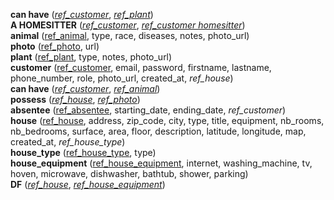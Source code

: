 **can have** (<ins>_ref_customer_</ins>, <ins>_ref_plant_</ins>)  
**A HOMESITTER** (<ins>_ref_customer_</ins>, <ins>_ref_customer homesitter_</ins>)  
**animal** (<ins>ref_animal</ins>, type, race, diseases, notes, photo_url)  
**photo** (<ins>ref_photo</ins>, url)  
**plant** (<ins>ref_plant</ins>, type, notes, photo_url)  
**customer** (<ins>ref_customer</ins>, email, password, firstname, lastname, phone_number, role, photo_url, created_at, _ref_house_)  
**can have** (<ins>_ref_customer_</ins>, <ins>_ref_animal_</ins>)  
**possess** (<ins>_ref_house_</ins>, <ins>_ref_photo_</ins>)  
**absentee** (<ins>ref_absentee</ins>, starting_date, ending_date, _ref_customer_)  
**house** (<ins>ref_house</ins>, address, zip_code, city, type, title, equipment, nb_rooms, nb_bedrooms, surface, area, floor, description, latitude, longitude, map, created_at, _ref_house_type_)  
**house_type** (<ins>ref_house_type</ins>, type)  
**house_equipment** (<ins>ref_house_equipment</ins>, internet, washing_machine, tv, hoven, microwave, dishwasher, bathtub, shower, parking)  
**DF** (<ins>_ref_house_</ins>, <ins>_ref_house_equipment_</ins>)